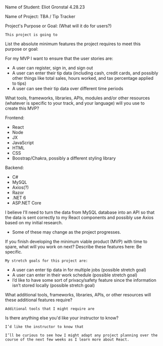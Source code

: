 Name of Student:  Eliot Gronstal 4.28.23

Name of Project: TBA /  Tip Tracker

Project's Purpose or Goal: (What will it do for users?)
	
	This project is going to 


List the absolute minimum features the project requires to meet this purpose or goal:

  For my MVP I want to ensure that the user stories are:

* A user can register, sign in, and sign out
* A user can enter their tip data (including cash, credit cards, and possibly other things like total sales, hours worked, and tax percentage applied to tips)
* A user can see their tip data over different time periods

What tools, frameworks, libraries, APIs, modules and/or other resources (whatever is specific to your track, and your language) will you use to create this MVP?

Frontend: 
  * React
  * Node
  * JX 
  * JavaScript
  * HTML
  * CSS
  * Boostrap/Chakra, possibly a different styling library

Backend: 
  * C#
  * MySQL
  * Axios(?) 
  * Razor 
  * .NET 6
  * ASP.NET Core

I believe I’ll need to turn the data from MySQL database into an API so that the data is sent correctly to my React components and possibly use Axios based on my initial research.

* Some of these may change as the project progresses.



If you finish developing the minimum viable product (MVP) with time to spare, what will you work on next? Describe these features here: Be specific.

	My stretch goals for this project are:
* A user can enter tip data in for multiple jobs (possible stretch goal)
* A user can enter in their work schedule (possible stretch goal)
* I’d like to have some sort of privacy/safety feature since the information isn’t stored locally (possible stretch goal)

What additional tools, frameworks, libraries, APIs, or other resources will these additional features require?
	
	Additional tools that I might require are 

Is there anything else you'd like your instructor to know?

	I’d like the instructor to know that 

	I’ll be curious to see how I might adapt any project planning over the course of the next few weeks as I learn more about React.

